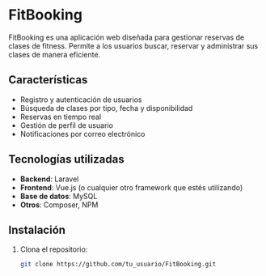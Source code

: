 # FitBooking

FitBooking es una aplicación web diseñada para gestionar reservas de clases de fitness. Permite a los usuarios buscar, reservar y administrar sus clases de manera eficiente.

## Características

- Registro y autenticación de usuarios
- Búsqueda de clases por tipo, fecha y disponibilidad
- Reservas en tiempo real
- Gestión de perfil de usuario
- Notificaciones por correo electrónico

## Tecnologías utilizadas

- **Backend**: Laravel
- **Frontend**: Vue.js (o cualquier otro framework que estés utilizando)
- **Base de datos**: MySQL
- **Otros**: Composer, NPM

## Instalación

1. Clona el repositorio:
   ```bash
   git clone https://github.com/tu_usuario/FitBooking.git